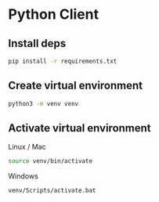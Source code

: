 # Python Client

## Install deps

```bash
pip install -r requirements.txt
```

## Create virtual environment

```bash
python3 -m venv venv
```

## Activate virtual environment

Linux / Mac
```bash
source venv/bin/activate
```

Windows
```bash
venv/Scripts/activate.bat
```